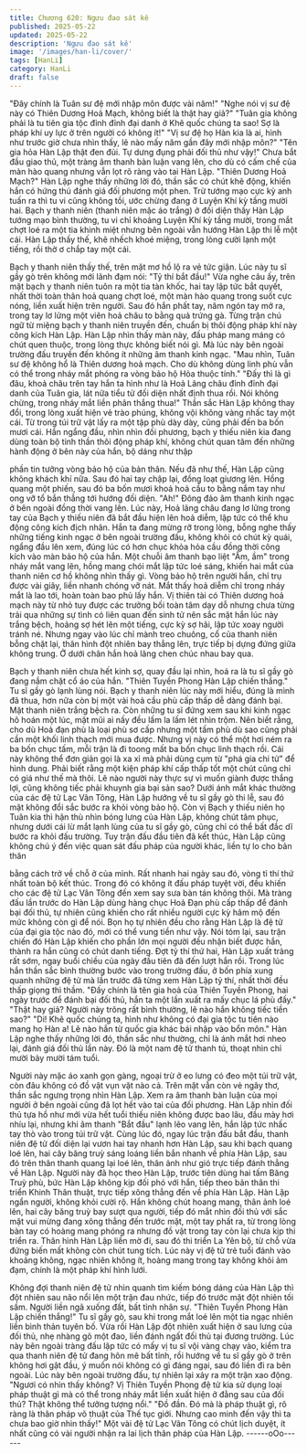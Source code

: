 ```yaml
---
title: Chương 620: Ngưu đao sát kê
published: 2025-05-22
updated: 2025-05-22
description: 'Ngưu đao sát kê'
image: '/images/han-li/cover/'
tags: [HanLi]
category: HanLi
draft: false
---
```


"Đây chính là Tuân sư đệ mới nhập môn được vài năm!"
"Nghe nói vị sư đệ này có Thiên Dương Hoả Mạch, không biết là
thật hay giả?"
"Tuân gia không phải là tu tiên gia tộc đỉnh đỉnh đại danh ở Khê
quốc chúng ta sao! Sợ là pháp khí uy lực ở trên người có không
ít!"
"Vị sư đệ họ Hàn kia là ai, hình như trước giờ chưa nhìn thấy, lẽ
nào mấy năm gần đây mới nhập môn?"
"Tên gia hỏa Hàn Lập thật đen đủi. Tự dưng đụng phải đối thủ
như vậy!"
Chưa bắt đầu giao thủ, một tràng âm thanh bàn luận vang lên,
cho dù có cấm chế của màn hào quang nhưng vẫn lọt rõ ràng vào
tai Hàn Lập.
"Thiên Dương Hoả Mạch?" Hàn Lập nghe thấy những lời đó, thần
sắc có chút khẽ động, khiến hắn có hứng thú đánh giá đối
phương một phen.
Trừ tướng mạo cực kỳ anh tuấn ra thì tu vi cũng không tồi, ước
chừng đang ở Luyện Khí kỳ tầng mười hai.
Bạch y thanh niên (thanh niên mặc áo trắng) ở đối diện thấy Hàn
Lập tướng mạo bình thường, tu vi chỉ khoảng Luyện Khí kỳ tầng
mười, trong mắt chợt loé ra một tia khinh miệt nhưng bên ngoài
vẫn hướng Hàn Lập thi lễ một cái.
Hàn Lập thấy thế, khẽ nhếch khoé miệng, trong lòng cười lạnh
một tiếng, rồi thờ ơ chắp tay một cái.

Bạch y thanh niên thấy thế, trên mặt mơ hồ lộ ra vẻ tức giận.
Lúc này tu sĩ gầy gò trên không mới lãnh đạm nói:
"Tỷ thí bắt đầu!"
Vừa nghe câu ấy, trên mặt bạch y thanh niên tuôn ra một tia tàn
khốc, hai tay lập tức bắt quyết, nhất thời toàn thân hoả quang
chợt loé, một màn hào quang trong suốt cực nóng, liền xuất hiện
trên người.
Sau đó hắn phất tay, năm ngón tay mở ra, trong tay lơ lửng một
viên hoả châu to bằng quả trứng gà.
Từng trận chú ngữ từ miệng bạch y thanh niên truyền đến, chuẩn
bị thôi động pháp khí này công kích Hàn Lập.
Hàn Lập nhìn thấy màn này, đấu pháp mang máng có chút quen
thuộc, trong lòng thực không biết nói gì.
Mà lúc này bên ngoài trường đấu truyền đến không ít những âm
thanh kinh ngạc.
"Mau nhìn, Tuân sư đệ không hổ là Thiên dương hoả mạch. Cho
dù không dùng linh phù vẫn có thể trong nháy mắt phóng ra vòng
bảo hộ Hỏa thuộc tính."
"Đấy thì là gì đâu, khoả châu trên tay hắn ta hình như là Hoả
Lãng châu đỉnh đỉnh đại danh của Tuân gia, lát nữa tiểu tử đối
diện nhất định thua rồi. Nói không chừng, trong nháy mắt liền
phân thắng thua!"
Thần sắc Hàn Lập không thay đổi, trong lòng xuất hiện vẻ trào
phúng, không vội không vàng nhấc tay một cái. Từ trong túi trữ
vật lấy ra một tập phù dày dày, cũng phải đến ba bốn mươi cái.
Hắn ngẩng đầu, nhìn nhìn đối phương, bạch y thiếu niên kia đang
dùng toàn bộ tinh thần thôi động pháp khí, không chút quan tâm
đến những hành động ở bên này của hắn, bộ dáng như thập

phần tin tưởng vòng bảo hộ của bản thân.
Nếu đã như thế, Hàn Lập cũng không khách khí nữa. Sau đó hai
tay chập lại, đồng loạt giương lên.
Hồng quang một phiến, sau đó ba bốn mươi khoả hoả cầu to
bằng nắm tay như ong vỡ tổ bắn thẳng tới hướng đối diện.
"Ah!" Đông đảo âm thanh kinh ngạc ở bên ngoài đồng thời vang
lên.
Lúc này, Hoả lãng châu đang lơ lửng trong tay của Bạch y thiếu
niên đã bắt đầu hiện lên hoả diễm, lập tức có thể khu động công
kích địch nhân. Hắn ta đang mừng rỡ trong lòng, bỗng nghe thấy
những tiếng kinh ngạc ở bên ngoài trường đấu, không khỏi có
chút kỳ quái, ngẩng đầu lên xem, đúng lúc có hơn chục khỏa hỏa
cầu đồng thời công kích vào màn bảo hộ của hắn.
Một chuỗi âm thanh bạo liệt "Ầm, ầm" trong nháy mắt vang lên,
hồng mang chói mắt lập tức loé sáng, khiến hai mắt của thanh
niên cơ hồ không nhìn thấy gì.
Vòng bảo hộ trên người hắn, chỉ trụ được vài giây, liền nhanh
chóng vỡ nát.
Mắt thấy hoả diễm chỉ trong nháy mắt là lao tới, hoàn toàn bao
phủ lấy hắn.
Vị thiên tài có Thiên dương hoả mạch này từ nhỏ tuy được các
trưởng bối toàn tâm dạy dỗ nhưng chưa từng trải qua những sự
tình có liên quan đến sinh tử nên sắc mặt hắn lúc này trắng bệch,
hoảng sợ hét lên một tiếng, cực kỳ sợ hãi, lập tức xoay người
tránh né.
Nhưng ngay vào lúc chỉ mành treo chuông, cổ của thanh niên
bỗng chặt lại, thân hình đột nhiên bay thẳng lên, trực tiếp bị dựng
đứng giữa không trung.
Ở dưới chân hắn hoả lãng chen chúc nhau bay qua.

Bạch y thanh niên chưa hết kinh sợ, quay đầu lại nhìn, hoá ra là
tu sĩ gầy gò đang nắm chặt cổ áo của hắn.
"Thiên Tuyền Phong Hàn Lập chiến thắng." Tu sĩ gầy gò lạnh lùng
nói.
Bạch y thanh niên lúc này mới hiểu, đúng là mình đã thua, hơn
nữa còn bị một vài hoả cầu phù cấp thấp dễ dàng đánh bại.
Mặt thanh niên trắng bệch ra.
Còn những tu sĩ đứng xem sau khi kinh ngạc hô hoán một lúc,
mặt mũi ai nấy đều lấm la lấm lét nhìn trộm.
Nên biết rằng, cho dù Hoả đạn phù là loại phù sơ cấp nhưng một
tấm phù dù sao cũng phải cần một khối linh thạch mới mua được.
Nhưng vị này có thể một hơi ném ra ba bốn chục tấm, mỗi trận là
đi toong mất ba bốn chục linh thạch rồi.
Cái này không thể đơn giản gọi là xa xỉ mà phải dùng cụm từ "phá
gia chi tử" để hình dung.
Phải biết rằng một kiện pháp khí cấp thấp tốt một chút cũng chỉ có
giá như thế mà thôi.
Lẽ nào người này thực sự vì muốn giành được thắng lợi, cũng
không tiếc phải khuynh gia bại sản sao?
Dưới ánh mắt khác thường của các đệ tử Lạc Vân Tông, Hàn Lập
hướng về tu sĩ gầy gò thi lễ, sau đó mặt không đổi sắc bước ra
khỏi vòng bảo hộ.
Còn vị Bạch y thiếu niên họ Tuân kia thì hận thù nhìn bóng lưng
của Hàn Lập, không chút tâm phục, nhưng dưới cái lừ mắt lạnh
lùng của tu sĩ gầy gò, cũng chỉ có thể bất đắc dĩ bước ra khỏi đấu
trường.
Tuy trận đấu đầu tiên đã kết thúc, Hàn Lập cũng không chú ý đến
việc quan sát đấu pháp của người khác, liền tự lo cho bản thân

bằng cách trở về chỗ ở của mình.
Rất nhanh hai ngày sau đó, vòng tỉ thí thứ nhất toàn bộ kết thúc.
Trong đó có không ít đấu pháp tuyệt vời, đều khiến cho các đệ tử
Lạc Vân Tông đến xem say sưa bàn tán không thôi.
Mà tràng đấu lần trước do Hàn Lập dùng hàng chục Hoả Đạn phù
cấp thấp để đánh bại đối thủ, tự nhiên cũng khiến cho rất nhiều
người cực kỳ hâm mộ đến mức không còn gì để nói. Bọn họ tự
nhiên đều cho rằng Hàn Lập là đệ tử của đại gia tộc nào đó, mới
có thể vung tiền như vậy.
Nói tóm lại, sau trận chiến đó Hàn Lập khiến cho phần lớn mọi
người đều nhận biết được hắn, thành ra hắn cũng có chút danh
tiếng.
Đợt tỷ thí thứ hai, Hàn Lập xuất tràng rất sớm, ngay buổi chiều
của ngày đầu tiên đã đến lượt hắn rồi.
Trong lúc hắn thần sắc bình thường bước vào trong trường đấu,
ở bốn phía xung quanh những đệ tử mà lần trước đã từng xem
Hàn Lập tỷ thí, nhất thời đều thấp giọng thì thầm.
"Đấy chính là tên gia hoả của Thiên Tuyền Phong, hai ngày trước
để đánh bại đối thủ, hắn ta một lần xuất ra mấy chục lá phù đấy."
"Thật hay giả? Người này trông rất bình thường, lẽ nào hắn không
tiếc tiền sao?"
"Di! Khê quốc chúng ta, hình như không có đại gia tộc tu tiên nào
mang họ Hàn a! Lẽ nào hắn từ quốc gia khác bái nhập vào bổn
môn."
Hàn Lập nghe thấy những lời đó, thần sắc như thường, chỉ là ánh
mắt hơi nheo lại, đánh giá đối thủ lần này.
Đó là một nam đệ tử thanh tú, thoạt nhìn chỉ mười bảy mười tám
tuổi.

Người này mặc áo xanh gọn gàng, ngoại trừ ở eo lưng có đeo
một túi trữ vật, còn đâu không có đồ vật vụn vặt nào cả.
Trên mặt vẫn còn vẻ ngây thơ, thần sắc ngưng trọng nhìn Hàn
Lập.
Xem ra âm thanh bàn luận của mọi người ở bên ngoài cũng đã lọt
hết vào tai của đối phương.
Hàn Lập nhìn đối thủ tựa hồ như mới vừa hết tuổi thiếu niên
không được bao lâu, đầu mày hơi nhíu lại, nhưng khi âm thanh
"Bắt đầu" lạnh lẽo vang lên, hắn lập tức nhấc tay thò vào trong túi
trữ vật.
Cùng lúc đó, ngay lúc trận đấu bắt đầu, thanh niên đệ tử đối diện
lại vươn hai tay nhanh hơn Hàn Lập, sau khi bạch quang loé lên,
hai cây băng truỳ sáng loáng liền bắn nhanh về phía Hàn Lập,
sau đó trên thân thanh quang lại loé lên, thân ảnh như gió trực
tiếp đánh thẳng về Hàn Lập.
Người này đã học theo Hàn Lập, trước tiên dùng hai tấm Băng
Truỳ phù, bức Hàn Lập không kịp đối phó với hắn, tiếp theo bản
thân thi triển Khinh Thân thuật, trực tiếp xông thẳng đến về phía
Hàn Lập.
Hàn Lập ngẩn người, không khỏi cười rộ.
Hắn không chút hoang mang, thân ảnh loé lên, hai cây băng truỳ
bay sượt qua người, tiếp đó mắt nhìn đối thủ với sắc mặt vui
mừng đang xông thẳng đến trước mặt, một tay phất ra, từ trong
lòng bàn tay có hoàng mang phóng ra nhưng đồ vật trong tay còn
lại chưa kịp thi triển ra.
Thân hình Hàn Lập liền mờ đi, sau đó thi triển La Yên bộ, từ chỗ
vừa đứng biến mất không còn chút tung tích.
Lúc này vị đệ tử trẻ tuổi đánh vào khoảng không, ngạc nhiên
không ít, hoàng mang trong tay không khỏi ảm đạm, chính là một
pháp khí hình lưới.

Không đợi thanh niên đệ tử nhìn quanh tìm kiếm bóng dáng của
Hàn Lập thì đột nhiên sau não nổi lên một trận đau nhức, tiếp đó
trước mặt đột nhiên tối sầm.
Người liền ngã xuống đất, bất tỉnh nhân sự.
"Thiên Tuyền Phong Hàn Lập chiến thắng!" Tu sĩ gầy gò, sau khi
trong mắt loé lên một tia ngạc nhiên liền bình thản tuyên bố.
Vừa rồi Hàn Lập đột nhiên xuất hiện ở sau lưng của đối thủ, nhẹ
nhàng gõ một đao, liền đánh ngất đối thủ tại đương trường.
Lúc này bên ngoài tràng đấu lập tức có mấy vị tu sĩ vội vàng chạy
vào, kiểm tra qua thanh niên đệ tử đang hôn mê bất tỉnh, rồi
hướng về tu sĩ gầy gò ở trên không hơi gật đầu, ý muốn nói
không có gì đáng ngại, sau đó liền đi ra bên ngoài.
Lúc này bên ngoài trường đấu, tự nhiên lại xảy ra một trận xao
động. "Ngươi có nhìn thấy không? Vị Thiên Tuyền Phong đệ tử
kia sử dụng loại pháp thuật gì mà có thể trong nháy mắt liền xuất
hiện ở đằng sau của đối thủ? Thật không thể tưởng tượng nổi."
"Đồ đần. Đó mà là pháp thuật gì, rõ ràng là thân pháp võ thuật
của Thế tục giới. Nhưng cao minh đến vậy thì ta chưa bao giờ
nhìn thấy!" Một vài đệ tử Lạc Vân Tông có chút lịch duyệt, ít nhất
cũng có vài người nhận ra lai lịch thân pháp của Hàn Lập.
------oOo------
